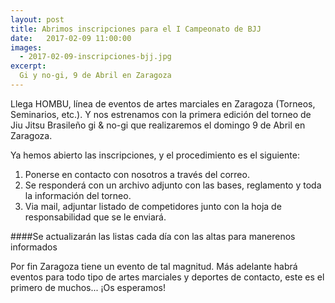 ```yaml
---
layout: post
title: Abrimos inscripciones para el I Campeonato de BJJ
date:   2017-02-09 11:00:00
images:
  - 2017-02-09-inscripciones-bjj.jpg
excerpt:
  Gi y no-gi, 9 de Abril en Zaragoza
---
```

Llega HOMBU, línea de eventos de artes marciales en Zaragoza (Torneos, Seminarios, etc.).
Y nos estrenamos con la primera edición del torneo de Jiu Jitsu Brasileño gi & no-gi que realizaremos el domingo 9 de Abril en Zaragoza.

Ya hemos abierto las inscripciones, y el procedimiento es el siguiente:

1. Ponerse en contacto con nosotros a través del correo.
2. Se responderá con un archivo adjunto con las bases, reglamento y toda la información del torneo.
3. Via mail, adjuntar listado de competidores junto con la hoja de responsabilidad que se le enviará.

####Se actualizarán las listas cada día con las altas para manerenos informados

Por fin Zaragoza tiene un evento de tal magnitud.
Más adelante habrá eventos para todo tipo de artes marciales y deportes de contacto, este es el primero de muchos... ¡Os esperamos!
